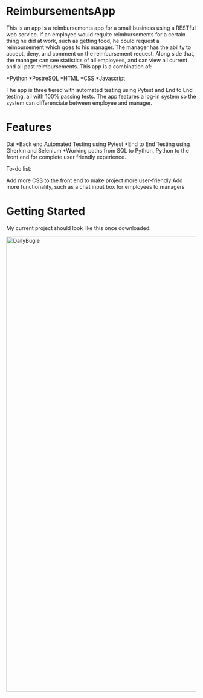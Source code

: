 # ReimbursementsApp
This is an app is a reimbursements app for a small business using a RESTful web service.  If an employee would requite reimbursements for a certain thing he did at work, such as getting food, he could request a reimbursement which goes to his manager.  The manager has the ability to accept, deny, and comment on the reimbursement request.  Along side that, the manager can see statistics of all employees, and can view all current and all past reimbursements.  This app is a combination of: 

  *Python 
  *PostreSQL 
  *HTML 
  *CSS
  *Javascript
  
  The app is three tiered with automated testing using Pytest and End to End testing, all with 100% passing tests.  The app features a log-in system so the system can differenciate between employee and manager.  

<h1>Features</h1>
Dai
*Back end Automated Testing using Pytest
*End to End Testing using Gherkin and Selenium
*Working paths from SQL to Python, Python to the front end for complete user friendly experience.  

To-do list:

Add more CSS to the front end to make project more user-friendly
Add more functionality, such as a chat input box for employees to managers

<h1>Getting Started</h1>

My current project should look like this once downloaded:

<img width="1203" alt="DailyBugle" src="https://user-images.githubusercontent.com/87610332/149544323-b4315933-ad55-417b-9bf2-e0d057ba67d2.png">




